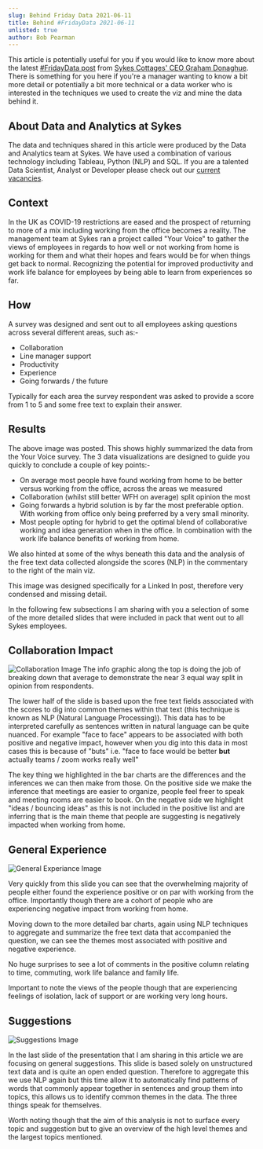 ```yaml
---
slug: Behind Friday Data 2021-06-11
title: Behind #FridayData 2021-06-11
unlisted: true
author: Bob Pearman
---
```


This article is potentially useful for you if you would like to know more about the latest [#FridayData post](https://www.linkedin.com/posts/activity-6809027163401019392-U1WT) from [Sykes Cottages' CEO Graham Donaghue](https://uk.linkedin.com/in/grahamdonoghue). There is something for you here if you're a manager wanting to know a bit more detail or potentially a bit more technical or a data worker who is interested in the techniques we used to create the viz and mine the data behind it.

## About Data and Analytics at Sykes

The data and techniques shared in this article were produced by the Data and Analytics team at Sykes. We have used a combination of various technology including Tableau, Python (NLP) and SQL. If you are a talented Data Scientist, Analyst or Developer please check out our [current vacancies](https://www.sykescottages.co.uk/careers/).

## Context

In the UK as COVID-19 restrictions are eased and the prospect of returning to more of a mix including working from the office becomes a reality. The management team at Sykes ran a project called "Your Voice" to gather the views of employees in regards to how well or not working from home is working for them and what their hopes and fears would be for when things get back to normal. Recognizing the potential for improved productivity and work life balance for employees by being able to learn from experiences so far.

## How
A survey was designed and sent out to all employees asking questions across several different areas, such as:-

 - Collaboration
 - Line manager support
 - Productivity
 - Experience
 - Going forwards / the future

Typically for each area the survey respondent was asked to provide a score from 1 to 5 and some free text to explain their answer.

## Results

 The above image was posted. This shows highly summarized the data from the Your Voice survey. The 3 data visualizations are designed to guide you quickly to conclude a couple of key points:-

 - On average most people have found working from home to be better versus working from the office, across the areas we measured
 - Collaboration (whilst still better WFH on average) split opinion the most
 - Going forwards a hybrid solution is by far the most preferable option. With working from office only being preferred by a very small minority.
 - Most people opting for hybrid to get the optimal blend of collaborative working and idea generation when in the office. In combination with the work life balance benefits of working from home.

We also hinted at some of the whys beneath this data and the analysis of the free text data collected alongside the scores (NLP) in the commentary to the right of the main viz.

This image was designed specifically for a Linked In post, therefore very condensed and missing detail.

In the following few subsections I am sharing with you a selection of some of the more detailed slides that were included in pack that went out to all Sykes employees.

## Collaboration Impact
![Collaboration Image](/img/postimages/behind-friday-data/2021-06-11/1623421467177.png)
The info graphic along the top is doing the job of breaking down that average to demonstrate the near 3 equal way split in opinion from respondents.

The lower half of the slide is based upon the free text fields associated with the scores to dig into common themes within that text (this technique is known as NLP (Natural Language Processing)). This data has to be interpreted carefully as sentences written in natural language can be quite nuanced. For example "face to face" appears to be associated with both positive and negative impact, however when you dig into this data in most cases this is because of "buts" i.e. "face to face would be better **but** actually teams / zoom works really well"

The key thing we highlighted in the bar charts are the differences and the inferences we can then make from those. On the positive side we make the inference that meetings are easier to organize, people feel freer to speak and meeting rooms are easier to book. On the negative side we highlight "ideas / bouncing ideas" as this is not included in the positive list and are inferring that is the main theme that people are suggesting is negatively impacted when working from home.

## General Experience
![General Experiance Image](/img/postimages/behind-friday-data/2021-06-11/1623431051826.png)

Very quickly from this slide you can see that the overwhelming majority of people either found the experience positive or on par with working from the office. Importantly though there are a cohort of people who are experiencing negative impact from working from home.

Moving down to the more detailed bar charts, again using NLP techniques to aggregate and summarize the free text data that accompanied the question, we can see the themes most associated with positive and negative experience.

No huge surprises to see a lot of comments in the positive column relating to time, commuting, work life balance and family life.

Important to note the views of the people though that are experiencing feelings of isolation, lack of support or are working very long hours.

## Suggestions
![Suggestions Image](/img/postimages/behind-friday-data/2021-06-11/1623420534414.png)

In the last slide of the presentation that I am sharing in this article we are focusing on general suggestions. This slide is based solely on unstructured text data and is quite an open ended question. Therefore to aggregate this we use NLP again but this time allow it to automatically find patterns of words that commonly appear together in sentences and group them into topics, this allows us to identify common themes in the data. The three things speak for themselves.

Worth noting though that the aim of this analysis is not to surface every topic and suggestion but to give an overview of the high level themes and the largest topics mentioned.
